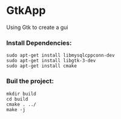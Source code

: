 # GtkApp
Using Gtk to create a gui

### Install Dependencies:
```
sudo apt-get install libmysqlcppconn-dev
sudo apt-get install libgtk-3-dev
sudo apt-get install cmake
```

### Buil the project:
```
mkdir build
cd build
cmake . ../
make -j
```
